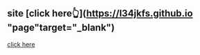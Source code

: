 ## site [click here👆](https://l34jkfs.github.io "page"target="_blank")

<a href="https://l34jkfs.github.io" target="_blank">click here</a>
